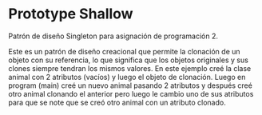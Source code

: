 # Prototype Shallow
 Patrón de diseño Singleton para asignación de programación 2.

Este es un patrón de diseño creacional que permite la clonación de un objeto con su referencia, lo que significa que los objetos originales y sus clones siempre tendran los mismos valores.
En este ejemplo creé la clase animal con 2 atributos (vacíos) y luego el objeto de clonación. Luego en program (main) creé un nuevo animal pasando 2 atributos y después creé otro animal clonando el anterior pero luego le cambio uno de sus atributos para que se note que se creó otro animal con un atributo clonado.
